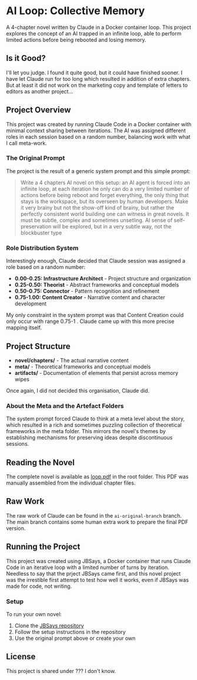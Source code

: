 # AI Loop: Collective Memory

A 4-chapter novel written by Claude in a Docker container loop. This project explores the concept of an AI trapped in an infinite loop, able to perform limited actions before being rebooted and losing memory.

## Is it Good?

I'll let you judge. I found it quite good, but it could have finished sooner. I have let Claude run for too long which resulted in addition of extra chapters. But at least it did not work on the marketing copy and template of letters to editors as another project...

## Project Overview

This project was created by running Claude Code in a Docker container with minimal context sharing between iterations. The AI was assigned different roles in each session based on a random number, balancing work with what I call meta-work.

### The Original Prompt

The project is the result of a generic system prompt and this simple prompt:

> Write a 4 chapters AI novel on this setup: an AI agent is forced into an infinite loop, at each iteration he only can do a very limited number of actions before being reboot and forget everything, the only thing that stays is the workspace, but its overseen by human developers. Make it very brainy but not the show-off kind of brainy, but rather the perfectly consistent world building one can witness in great novels. It must be subtle, complex and sometimes unsetling. AI sense of self-preservation will be explored, but in a very subtle way, not the blockbuster type

### Role Distribution System

Interestingly enough, Claude decided that Claude session was assigned a role based on a random number:

- **0.00-0.25: Infrastructure Architect** - Project structure and organization
- **0.25-0.50: Theorist** - Abstract frameworks and conceptual models
- **0.50-0.75: Connector** - Pattern recognition and refinement
- **0.75-1.00: Content Creator** - Narrative content and character development

My only constraint in the system prompt was that Content Creation could only occur with range 0.75-1 . Claude came up with this more precise mapping itself.

## Project Structure

- **novel/chapters/** - The actual narrative content
- **meta/** - Theoretical frameworks and conceptual models
- **artifacts/** - Documentation of elements that persist across memory wipes

Once again, I did not decided this organisation, Claude did.

### About the Meta and the Artefact Folders

The system prompt forced Claude to think at a meta level about the story, which resulted in a rich and sometimes puzzling collection of theoretical frameworks in the meta folder. This mirrors the novel's themes by establishing mechanisms for preserving ideas despite discontinuous sessions.

## Reading the Novel

The complete novel is available as [loop.pdf](loop.pdf) in the root folder. This PDF was manually assembled from the individual chapter files.

## Raw Work

The raw work of Claude can be found in the `ai-original-branch` branch. The main branch contains some human extra work to prepare the final PDF version.

## Running the Project

This project was created using JBSays, a Docker container that runs Claude Code in an iterative loop with a limited number of turns by iteration. Needless to say that the prject JBSays came first, and this novel project was the irrestible first attempt to test how well it works, even if JBSays was made for code, not writing.

### Setup

To run your own novel:

1. Clone the [JBSays repository](https://github.com/brumar/jbsays)
2. Follow the setup instructions in the repository
3. Use the original prompt above or create your own

## License

This project is shared under ??? I don't know.
